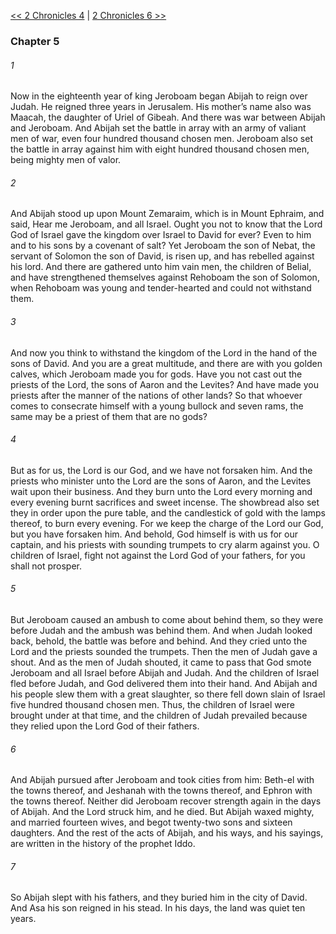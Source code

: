 [<< 2 Chronicles 4](2%20Chronicles%204)  |  [2 Chronicles 6 >>](2%20Chronicles%206)

### Chapter 5
###### 1
Now in the eighteenth year of king Jeroboam began Abijah to reign over Judah. He reigned three years in Jerusalem. His mother’s name also was Maacah, the daughter of Uriel of Gibeah. And there was war between Abijah and Jeroboam. And Abijah set the battle in array with an army of valiant men of war, even four hundred thousand chosen men. Jeroboam also set the battle in array against him with eight hundred thousand chosen men, being mighty men of valor.

###### 2
And Abijah stood up upon Mount Zemaraim, which is in Mount Ephraim, and said, Hear me Jeroboam, and all Israel. Ought you not to know that the Lord God of Israel gave the kingdom over Israel to David for ever? Even to him and to his sons by a covenant of salt? Yet Jeroboam the son of Nebat, the servant of Solomon the son of David, is risen up, and has rebelled against his lord. And there are gathered unto him vain men, the children of Belial, and have strengthened themselves against Rehoboam the son of Solomon, when Rehoboam was young and tender-hearted and could not withstand them.

###### 3
And now you think to withstand the kingdom of the Lord in the hand of the sons of David. And you are a great multitude, and there are with you golden calves, which Jeroboam made you for gods. Have you not cast out the priests of the Lord, the sons of Aaron and the Levites? And have made you priests after the manner of the nations of other lands? So that whoever comes to consecrate himself with a young bullock and seven rams, the same may be a priest of them that are no gods?

###### 4
But as for us, the Lord is our God, and we have not forsaken him. And the priests who minister unto the Lord are the sons of Aaron, and the Levites wait upon their business. And they burn unto the Lord every morning and every evening burnt sacrifices and sweet incense. The showbread also set they in order upon the pure table, and the candlestick of gold with the lamps thereof, to burn every evening. For we keep the charge of the Lord our God, but you have forsaken him. And behold, God himself is with us for our captain, and his priests with sounding trumpets to cry alarm against you. O children of Israel, fight not against the Lord God of your fathers, for you shall not prosper.

###### 5
But Jeroboam caused an ambush to come about behind them, so they were before Judah and the ambush was behind them. And when Judah looked back, behold, the battle was before and behind. And they cried unto the Lord and the priests sounded the trumpets. Then the men of Judah gave a shout. And as the men of Judah shouted, it came to pass that God smote Jeroboam and all Israel before Abijah and Judah. And the children of Israel fled before Judah, and God delivered them into their hand. And Abijah and his people slew them with a great slaughter, so there fell down slain of Israel five hundred thousand chosen men. Thus, the children of Israel were brought under at that time, and the children of Judah prevailed because they relied upon the Lord God of their fathers.

###### 6
And Abijah pursued after Jeroboam and took cities from him: Beth-el with the towns thereof, and Jeshanah with the towns thereof, and Ephron with the towns thereof. Neither did Jeroboam recover strength again in the days of Abijah. And the Lord struck him, and he died. But Abijah waxed mighty, and married fourteen wives, and begot twenty-two sons and sixteen daughters. And the rest of the acts of Abijah, and his ways, and his sayings, are written in the history of the prophet Iddo.

###### 7
So Abijah slept with his fathers, and they buried him in the city of David. And Asa his son reigned in his stead. In his days, the land was quiet ten years.